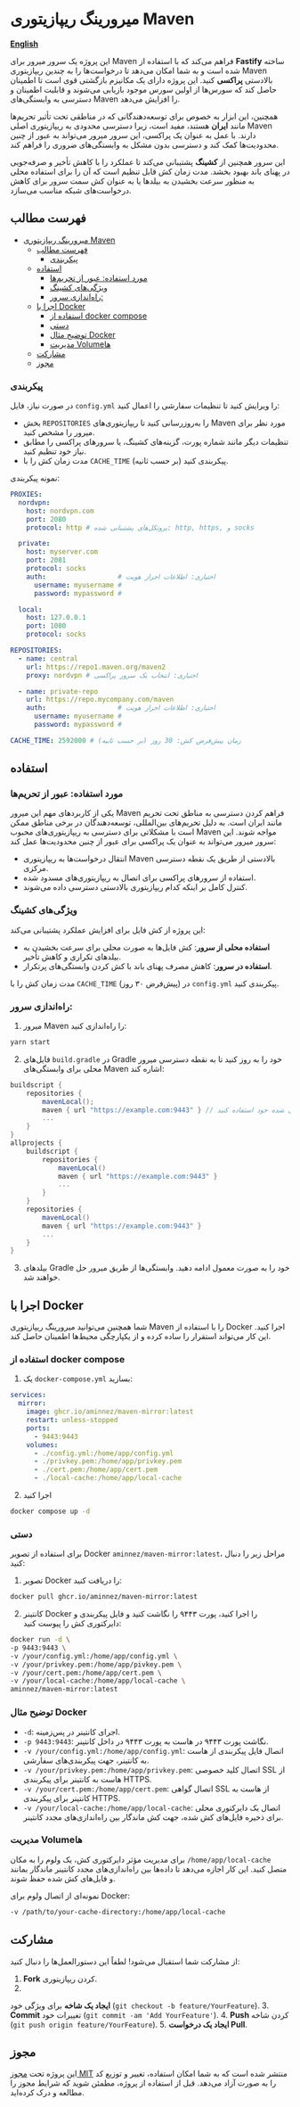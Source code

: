# میرورینگ ریپازیتوری Maven

**[English](./README.md)**

این پروژه یک سرور میرور برای Maven فراهم می‌کند که با استفاده از **Fastify** ساخته شده است و به شما امکان می‌دهد تا درخواست‌ها را به چندین ریپازیتوری Maven بالادستی **پراکسی** کنید. این پروژه دارای یک مکانیزم بازگشتی قوی است تا اطمینان حاصل کند که سورس‌ها از اولین سورس موجود بازیابی می‌شوند و قابلیت اطمینان و دسترسی به وابستگی‌های Maven را افزایش می‌دهد.

همچنین، این ابزار به خصوص برای توسعه‌دهندگانی که در مناطقی تحت تأثیر تحریم‌ها مانند **ایران** هستند، مفید است، زیرا دسترسی محدودی به ریپازیتوری اصلی Maven دارند. با عمل به عنوان یک پراکسی، این سرور میرور می‌تواند به عبور از چنین محدودیت‌ها کمک کند و دسترسی بدون مشکل به وابستگی‌های ضروری را فراهم کند.

این سرور همچنین از **کشینگ** پشتیبانی می‌کند تا عملکرد را با کاهش تأخیر و صرفه‌جویی در پهنای باند بهبود بخشد. مدت زمان کش قابل تنظیم است که آن را برای استفاده محلی به منظور سرعت بخشیدن به بیلدها یا به عنوان کش سمت سرور برای کاهش درخواست‌های شبکه مناسب می‌سازد.

## فهرست مطالب

- [میرورینگ ریپازیتوری Maven](#میرورینگ-ریپازیتوری-maven)
  - [فهرست مطالب](#فهرست-مطالب)
    - [پیکربندی](#پیکربندی)
  - [استفاده](#استفاده)
    - [مورد استفاده: عبور از تحریم‌ها](#مورد-استفاده-عبور-از-تحریمها)
    - [ویژگی‌های کشینگ](#ویژگیهای-کشینگ)
    - [راه‌اندازی سرور:](#راهاندازی-سرور)
  - [اجرا با Docker](#اجرا-با-docker)
    - [استفاده از docker compose](#استفاده-از-docker-compose)
    - [دستی](#دستی)
    - [توضیح مثال Docker](#توضیح-مثال-docker)
    - [مدیریت Volumeها](#مدیریت-volumeها)
  - [مشارکت](#مشارکت)
  - [مجوز](#مجوز)

### پیکربندی

در صورت نیاز، فایل `config.yml` را ویرایش کنید تا تنظیمات سفارشی را اعمال کنید:
  - بخش `REPOSITORIES` را به‌روزرسانی کنید تا ریپازیتوری‌های Maven مورد نظر برای میرور را مشخص کنید.
  - تنظیمات دیگر مانند شماره پورت، گزینه‌های کشینگ، یا سرورهای پراکسی را مطابق نیاز خود تنظیم کنید.
  - مدت زمان کش را با `CACHE_TIME` (بر حسب ثانیه) پیکربندی کنید.

نمونه پیکربندی:

```yaml
PROXIES:
  nordvpn:
    host: nordvpn.com
    port: 2080
    protocol: http # پروتکل‌های پشتیبانی شده: http, https, و socks

  private:
    host: myserver.com
    port: 2081
    protocol: socks
    auth:                  # اختیاری: اطلاعات احراز هویت
      username: myusername #
      password: mypassword #

  local:
    host: 127.0.0.1
    port: 1080
    protocol: socks

REPOSITORIES:
  - name: central
    url: https://repo1.maven.org/maven2
    proxy: nordvpn # اختیاری: انتخاب یک سرور پراکسی

  - name: private-repo
    url: https://repo.mycompany.com/maven
    auth:                  # اختیاری: اطلاعات احراز هویت
      username: myusername #
      password: mypassword #

CACHE_TIME: 2592000 # زمان پیش‌فرض کش: 30 روز (بر حسب ثانیه)
```

## استفاده

### مورد استفاده: عبور از تحریم‌ها
یکی از کاربردهای مهم این میرور Maven فراهم کردن دسترسی به مناطق تحت تحریم مانند ایران است. به دلیل تحریم‌های بین‌المللی، توسعه‌دهندگان در برخی مناطق ممکن است با مشکلاتی برای دسترسی به ریپازیتوری‌های محبوب Maven مواجه شوند. این سرور میرور می‌تواند به عنوان یک پراکسی برای عبور از چنین محدودیت‌ها عمل کند:

- انتقال درخواست‌ها به ریپازیتوری‌ Maven بالادستی از طریق یک نقطه دسترسی مرکزی.
- استفاده از سرورهای پراکسی برای اتصال به ریپازیتوری‌های مسدود شده.
- کنترل کامل بر اینکه کدام ریپازیتوری بالادستی دسترسی داده می‌شوند.

### ویژگی‌های کشینگ
این پروژه از کش فایل برای افزایش عملکرد پشتیبانی می‌کند:
- **استفاده محلی از سرور**: کش فایل‌ها به صورت محلی برای سرعت بخشیدن به بیلدهای تکراری و کاهش تأخیر.
- **استفاده در سرور**: کاهش مصرف پهنای باند با کش کردن وابستگی‌های پرتکرار.

مدت زمان کش را با `CACHE_TIME` (پیش‌فرض ۳۰ روز) در `config.yml` پیکربندی کنید.

### راه‌اندازی سرور:

1. میرور Maven را راه‌اندازی کنید:

```bash
yarn start
```

2. فایل‌های `build.gradle` در Gradle خود را به روز کنید تا به نقطه دسترسی میرور محلی برای وابستگی‌های Maven اشاره کند:

```groovy
buildscript {
    repositories {
        mavenLocal();
        maven { url "https://example.com:9443" } // از پورت پیکربندی شده خود استفاده کنید
        ...
    }
}
allprojects {
    buildscript {
        repositories {
            mavenLocal()
            maven { url "https://example.com:9443" }
            ...
        }
    }
    repositories {
        mavenLocal()
        maven { url "https://example.com:9443" }
        ...
    }
}
```

3. بیلدهای Gradle خود را به صورت معمول ادامه دهید. وابستگی‌ها از طریق میرور حل خواهند شد.

## اجرا با Docker

شما همچنین می‌توانید میرورینگ ریپازیتوری Maven را با استفاده از Docker اجرا کنید. این کار می‌تواند استقرار را ساده کرده و از یکپارچگی محیط‌ها اطمینان حاصل کند.

### استفاده از docker compose

1. یک `docker-compose.yml` بسازید:

```yml
services:
  mirror:
    image: ghcr.io/aminnez/maven-mirror:latest
    restart: unless-stopped
    ports:
      - 9443:9443
    volumes:
      - ./config.yml:/home/app/config.yml
      - ./privkey.pem:/home/app/privkey.pem  
      - ./cert.pem:/home/app/cert.pem
      - ./local-cache:/home/app/local-cache
```

2. اجرا کنید

```bash
docker compose up -d
```

### دستی
برای استفاده از تصویر Docker `aminnez/maven-mirror:latest`، مراحل زیر را دنبال کنید:

1. تصویر Docker را دریافت کنید:

```bash
docker pull ghcr.io/aminnez/maven-mirror:latest
```

2. کانتینر Docker را اجرا کنید، پورت ۹۴۴۳ را نگاشت کنید و فایل پیکربندی و دایرکتوری کش را پیوست کنید:

```bash
docker run -d \
-p 9443:9443 \
-v /your/config.yml:/home/app/config.yml \
-v /your/privkey.pem:/home/app/pivkey.pem \
-v /your/cert.pem:/home/app/cert.pem \
-v /your/local-cache:/home/app/local-cache \
aminnez/maven-mirror:latest
```

### توضیح مثال Docker

- `-d`: اجرای کانتینر در پس‌زمینه.
- `-p 9443:9443`: نگاشت پورت ۹۴۴۳ در هاست به پورت ۹۴۴۳ در داخل کانتینر.
- `-v /your/config.yml:/home/app/config.yml`: اتصال فایل پیکربندی از هاست به کانتینر، جهت پیکربندی‌های سفارشی.
- `-v /your/privkey.pem:/home/app/privkey.pem`: اتصال کلید خصوصی SSL از هاست به کانتینر برای پیکربندی HTTPS.
- `-v /your/cert.pem:/home/app/cert.pem`: اتصال گواهی SSL از هاست به کانتینر برای پیکربندی HTTPS.
- `-v /your/local-cache:/home/app/local-cache`: اتصال یک دایرکتوری محلی برای ذخیره فایل‌های کش شده، جهت کش ماندگار بین راه‌اندازی‌های مجدد کانتینر.

### مدیریت Volumeها
برای مدیریت مؤثر دایرکتوری کش، یک ولوم را به مکان `/home/app/local-cache` متصل کنید. این کار اجازه می‌دهد تا داده‌ها بین راه‌اندازی‌های مجدد کانتینر ماندگار بمانند و فایل‌های کش شده حفظ شوند.

نمونه‌ای از اتصال ولوم برای Docker:

```bash
-v /path/to/your-cache-directory:/home/app/local-cache
```

## مشارکت

از مشارکت شما استقبال می‌شود! لطفاً این دستورالعمل‌ها را دنبال کنید:

1. **Fork** کردن ریپازیتوری.
2.

 **ایجاد یک شاخه** برای ویژگی خود (`git checkout -b feature/YourFeature`).
3. **Commit** تغییرات خود (`git commit -am 'Add YourFeature'`).
4. **Push** کردن شاخه (`git push origin feature/YourFeature`).
5. **ایجاد یک درخواست Pull**.

## مجوز

این پروژه تحت [مجوز MIT](LICENSE) منتشر شده است که به شما امکان استفاده، تغییر و توزیع کد را به صورت آزاد می‌دهد. قبل از استفاده از پروژه، مطمئن شوید که شرایط مجوز را مطالعه و درک کرده‌اید.